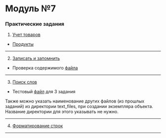 # Модуль №7
### Практические задания
1. [Учет товаров](module_7_1.py)
- [Продукты](text_files/products.txt)
___
2. [Записать и запомнить](module_7_2.py)
- Проверка содержимого [файла](text_files/test.txt)
___
3. [Поиск слов](module_7_3.py)
- Тестовый [файл](text_files/test_file.txt) для 3 задания

Также можно указать наименование других файлов (из прошлых заданий) из директории text_files,
при создании экземпляра объекта. Название директории для этого указывать не нужно.
___
4. [Форматирование строк](module_7_formatting_strings.py)
---